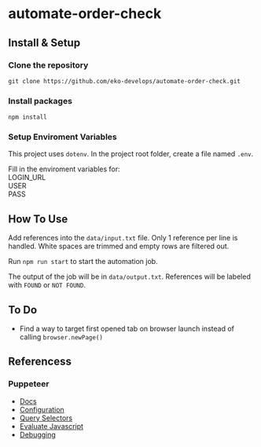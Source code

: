 # automate-order-check

## Install & Setup

### Clone the repository

`git clone https://github.com/eko-develops/automate-order-check.git`

### Install packages

`npm install`

### Setup Enviroment Variables

This project uses `dotenv`. In the project root folder, create a file named `.env`.

Fill in the enviroment variables for:  
LOGIN_URL  
USER  
PASS

## How To Use

Add references into the `data/input.txt` file. Only 1 reference per line is handled. White spaces are trimmed and empty rows are filtered out.

Run `npm run start` to start the automation job.

The output of the job will be in `data/output.txt`. References will be labeled with `FOUND` or `NOT FOUND`.

## To Do

- Find a way to target first opened tab on browser launch instead of calling `browser.newPage()`

## Referencess

### Puppeteer

- [Docs](https://pptr.dev/)
- [Configuration](https://pptr.dev/guides/configuration/)
- [Query Selectors](https://pptr.dev/guides/query-selectors)
- [Evaluate Javascript](https://pptr.dev/guides/evaluate-javascript)
- [Debugging](https://pptr.dev/guides/debugging)
